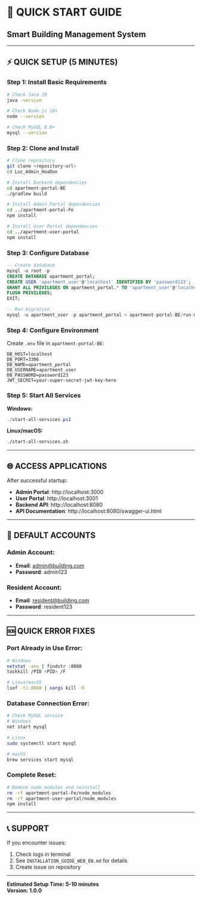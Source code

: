 # 🚀 QUICK START GUIDE
## Smart Building Management System

---

## ⚡ QUICK SETUP (5 MINUTES)

### Step 1: Install Basic Requirements
```bash
# Check Java 20
java -version

# Check Node.js 18+
node --version

# Check MySQL 8.0+
mysql --version
```

### Step 2: Clone and Install
```bash
# Clone repository
git clone <repository-url>
cd Luc_Admin_HoaDon

# Install Backend dependencies
cd apartment-portal-BE
./gradlew build

# Install Admin Portal dependencies
cd ../apartment-portal-Fe
npm install

# Install User Portal dependencies
cd ../apartment-user-portal
npm install
```

### Step 3: Configure Database
```sql
-- Create database
mysql -u root -p
CREATE DATABASE apartment_portal;
CREATE USER 'apartment_user'@'localhost' IDENTIFIED BY 'password123';
GRANT ALL PRIVILEGES ON apartment_portal.* TO 'apartment_user'@'localhost';
FLUSH PRIVILEGES;
EXIT;

-- Run migration
mysql -u apartment_user -p apartment_portal < apartment-portal-BE/run-migration.sql
```

### Step 4: Configure Environment
Create `.env` file in `apartment-portal-BE`:
```env
DB_HOST=localhost
DB_PORT=3306
DB_NAME=apartment_portal
DB_USERNAME=apartment_user
DB_PASSWORD=password123
JWT_SECRET=your-super-secret-jwt-key-here
```

### Step 5: Start All Services
**Windows:**
```powershell
./start-all-services.ps1
```

**Linux/macOS:**
```bash
./start-all-services.sh
```

---

## 🌐 ACCESS APPLICATIONS

After successful startup:

- **Admin Portal**: http://localhost:3000
- **User Portal**: http://localhost:3001  
- **Backend API**: http://localhost:8080
- **API Documentation**: http://localhost:8080/swagger-ui.html

---

## 🔑 DEFAULT ACCOUNTS

### Admin Account:
- **Email**: admin@building.com
- **Password**: admin123

### Resident Account:
- **Email**: resident@building.com
- **Password**: resident123

---

## 🆘 QUICK ERROR FIXES

### Port Already in Use Error:
```bash
# Windows
netstat -ano | findstr :8080
taskkill /PID <PID> /F

# Linux/macOS
lsof -ti:8080 | xargs kill -9
```

### Database Connection Error:
```bash
# Check MySQL service
# Windows
net start mysql

# Linux
sudo systemctl start mysql

# macOS
brew services start mysql
```

### Complete Reset:
```bash
# Remove node_modules and reinstall
rm -rf apartment-portal-Fe/node_modules
rm -rf apartment-user-portal/node_modules
npm install
```

---

## 📞 SUPPORT

If you encounter issues:
1. Check logs in terminal
2. See `INSTALLATION_GUIDE_WEB_EN.md` for details
3. Create issue on repository

---

**Estimated Setup Time: 5-10 minutes**  
**Version: 1.0.0**
